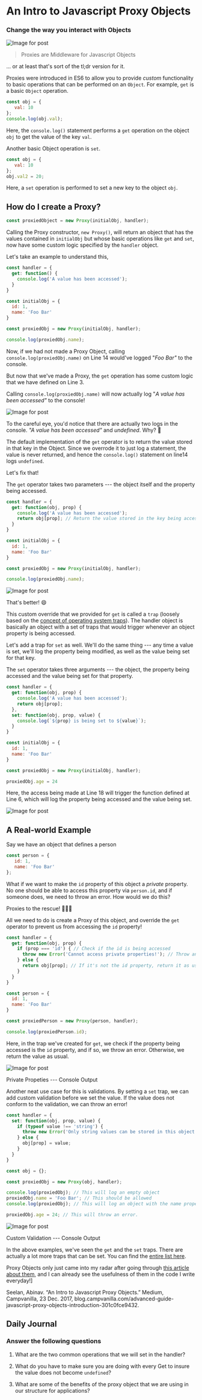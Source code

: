 # An Intro to Javascript Proxy Objects

### Change the way you interact with Objects

![Image for post](https://miro.medium.com/max/5472/1*Mmid3OPj9sZtMaLv0H3XWg.png)

> Proxies are Middleware for Javascript Objects

... or at least that's sort of the tl;dr version for it.

Proxies were introduced in ES6 to allow you to provide *custom* functionality to basic operations that can be performed on an `Object`. For example, `get` is a basic `Object` operation.
```javascript
const obj = {
   val: 10
};
console.log(obj.val);
```
Here, the `console.log()` statement performs a `get` operation on the object `obj` to get the value of the key `val`.

Another basic Object operation is `set`.
```javascript
const obj = {
   val: 10
};
obj.val2 = 20;
```
Here, a `set` operation is performed to set a new key to the object `obj`.

## How do I create a Proxy?
```javascript
const proxiedObject = new Proxy(initialObj, handler);
```
Calling the Proxy constructor, `new Proxy()`, will return an object that has the values contained in `initialObj` but whose basic operations like `get` and `set`, now have some custom logic specified by the `handler` object.

Let's take an example to understand this,
```javascript
const handler = {
  get: function() {
    console.log('A value has been accessed');
  }
}

const initialObj = {
  id: 1,
  name: 'Foo Bar'
}

const proxiedObj = new Proxy(initialObj, handler);

console.log(proxiedObj.name); 
```
Now, if we had not made a Proxy Object, calling `console.log(proxiedObj.name)` on Line 14 would've logged "*Foo Bar"* to the console.

But now that we've made a Proxy, the `get` operation has some custom logic that we have defined on Line 3.

Calling `console.log(proxiedObj.name)` will now actually log "*A value has been accessed"* to the console!

![Image for post](https://miro.medium.com/max/934/1*qUIxgSBBJlaGaVdl1-wNjg.png)

To the careful eye, you'd notice that there are actually two logs in the console. *"A value has been accessed"* and *undefined*. Why? 🤔

The default implementation of the `get` operator is to return the value stored in that key in the Object. Since we overrode it to just log a statement, the value is never returned, and hence the `console.log()` statement on line14 logs `undefined`.

Let's fix that!

The `get` operator takes two parameters --- the object itself and the property being accessed.
```javascript
const handler = {
  get: function(obj, prop) {
    console.log('A value has been accessed');
    return obj[prop]; // Return the value stored in the key being accessed
  }
}

const initialObj = {
  id: 1,
  name: 'Foo Bar'
}

const proxiedObj = new Proxy(initialObj, handler);

console.log(proxiedObj.name);
```

![Image for post](https://miro.medium.com/max/932/1*1FmUg3gJ53VaLr4OH6T-qQ.png)

That's better! 😄

This custom override that we provided for `get` is called a `trap` (loosely based on the [concept of operating system traps](https://en.wikipedia.org/wiki/Trap_(computing))). The handler object is basically an object with a set of traps that would trigger whenever an object property is being accessed.

Let's add a trap for `set` as well. We'll do the same thing --- any time a value is set, we'll log the property being modified, as well as the value being set for that key.

The `set` operator takes three arguments --- the object, the property being accessed and the value being set for that property.
```javascript
const handler = {
  get: function(obj, prop) {
    console.log('A value has been accessed');
    return obj[prop];
  },
  set: function(obj, prop, value) {
    console.log(`${prop} is being set to ${value}`);
  }
}

const initialObj = {
  id: 1,
  name: 'Foo Bar'
}

const proxiedObj = new Proxy(initialObj, handler);

proxiedObj.age = 24
```

Here, the access being made at Line 18 will trigger the function defined at Line 6, which will log the property being accessed and the value being set.


![Image for post](https://miro.medium.com/max/932/1*WRWfVh6M21gJ8DS2BUF7Yg.png)


## A Real-world Example

Say we have an object that defines a person
```javascript
const person = {
   id: 1,
   name: 'Foo Bar'
};
```

What if we want to make the `id` property of this object a *private* property. No one should be able to access this property via `person.id`, and if someone does, we need to throw an error. How would we do this?

Proxies to the rescue! 🎉👩‍🚒

All we need to do is create a Proxy of this object, and override the `get` operator to prevent us from accessing the `id` property!

```javascript
const handler = {
  get: function(obj, prop) {
    if (prop === 'id') { // Check if the id is being accessed
      throw new Error('Cannot access private properties!'); // Throw an error
    } else {
      return obj[prop]; // If it's not the id property, return it as usual
    }
  }
}

const person = {
  id: 1,
  name: 'Foo Bar'
}

const proxiedPerson = new Proxy(person, handler);

console.log(proxiedPerson.id);
```

Here, in the trap we've created for `get`, we check if the property being accessed is the `id` property, and if so, we throw an error. Otherwise, we return the value as usual.

![Image for post](https://miro.medium.com/max/928/1*aV-wxEkYcSHcIY86HWxspw.png)

Private Propeties --- Console Output

Another neat use case for this is validations. By setting a `set` trap, we can add custom validation before we set the value. If the value does not conform to the validation, we can throw an error!

```javascript
const handler = {
  set: function(obj, prop, value) {
    if (typeof value !== 'string') {
      throw new Error('Only string values can be stored in this object!');
    } else {
      obj[prop] = value;  
    }
  }
}

const obj = {};

const proxiedObj = new Proxy(obj, handler);

console.log(proxiedObj); // This will log an empty object 
proxiedObj.name = 'Foo Bar'; // This should be allowed
console.log(proxiedObj); // This will log an object with the name property set

proxiedObj.age = 24; // This will throw an error.
```


![Image for post](https://miro.medium.com/max/934/1*g1ITszNQlXkt7EK6nDmWxQ.png)

Custom Validation --- Console Output

In the above examples, we've seen the `get` and the `set` traps. There are actually a lot more traps that can be set. You can find the [entire list here](https://docs.microsoft.com/en-us/scripting/javascript/reference/proxy-object-javascript).

Proxy Objects only just came into my radar after going through [this article about them](https://davidwalsh.name/watch-object-changes?utm_source=blog.campvanilla.com), and I can already see the usefulness of them in the code I write everyday!]

Seelan, Abinav. “An Intro to Javascript Proxy Objects.” Medium, Campvanilla, 23 Dec. 2017, blog.campvanilla.com/advanced-guide-javascript-proxy-objects-introduction-301c0fce9432. 

## Daily Journal
### Answer the following questions
1. What are the two common operations that we will set in the handler?

2. What do you have to make sure you are doing with every Get to insure the value does not become `undefined`?

3. What are some of the benefits of the proxy object that we are using in our structure for applications?
